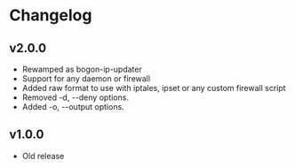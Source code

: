 # Changelog

## v2.0.0

- Rewamped as bogon-ip-updater
- Support for any daemon or firewall
- Added raw format to use with iptales, ipset or any custom firewall script
- Removed -d, --deny options. 
- Added -o, --output options.

## v1.0.0

- Old release
